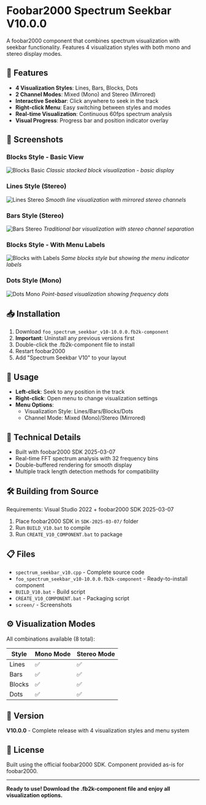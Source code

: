 # Foobar2000 Spectrum Seekbar V10.0.0

A foobar2000 component that combines spectrum visualization with seekbar functionality. Features 4 visualization styles with both mono and stereo display modes.

## 🎨 Features

- **4 Visualization Styles**: Lines, Bars, Blocks, Dots
- **2 Channel Modes**: Mixed (Mono) and Stereo (Mirrored)
- **Interactive Seekbar**: Click anywhere to seek in the track
- **Right-click Menu**: Easy switching between styles and modes
- **Real-time Visualization**: Continuous 60fps spectrum analysis
- **Visual Progress**: Progress bar and position indicator overlay

## 📸 Screenshots

### Blocks Style - Basic View
![Blocks Basic](screen/Snímek%20obrazovky%202025-08-15%20170314.png)
*Classic stacked block visualization - basic display*

### Lines Style (Stereo)
![Lines Stereo](screen/Snímek%20obrazovky%202025-08-15%20171406.png)
*Smooth line visualization with mirrored stereo channels*

### Bars Style (Stereo)
![Bars Stereo](screen/Snímek%20obrazovky%202025-08-15%20171427.png)
*Traditional bar visualization with stereo channel separation*

### Blocks Style - With Menu Labels
![Blocks with Labels](screen/Snímek%20obrazovky%202025-08-15%20171438.png)
*Same blocks style but showing the menu indicator labels*

### Dots Style (Mono)
![Dots Mono](screen/Snímek%20obrazovky%202025-08-15%20171447.png)
*Point-based visualization showing frequency dots*

## 📥 Installation

1. Download `foo_spectrum_seekbar_v10-10.0.0.fb2k-component`
2. **Important**: Uninstall any previous versions first
3. Double-click the .fb2k-component file to install
4. Restart foobar2000
5. Add "Spectrum Seekbar V10" to your layout

## 🎯 Usage

- **Left-click**: Seek to any position in the track
- **Right-click**: Open menu to change visualization settings
- **Menu Options**:
  - Visualization Style: Lines/Bars/Blocks/Dots
  - Channel Mode: Mixed (Mono)/Stereo (Mirrored)

## 🔧 Technical Details

- Built with foobar2000 SDK 2025-03-07
- Real-time FFT spectrum analysis with 32 frequency bins
- Double-buffered rendering for smooth display
- Multiple track length detection methods for compatibility

## 🛠️ Building from Source

Requirements: Visual Studio 2022 + foobar2000 SDK 2025-03-07

1. Place foobar2000 SDK in `SDK-2025-03-07/` folder
2. Run `BUILD_V10.bat` to compile
3. Run `CREATE_V10_COMPONENT.bat` to package

## 📋 Files

- `spectrum_seekbar_v10.cpp` - Complete source code
- `foo_spectrum_seekbar_v10-10.0.0.fb2k-component` - Ready-to-install component
- `BUILD_V10.bat` - Build script
- `CREATE_V10_COMPONENT.bat` - Packaging script
- `screen/` - Screenshots

## ⚙️ Visualization Modes

All combinations available (8 total):

| Style | Mono Mode | Stereo Mode |
|-------|-----------|-------------|
| Lines | ✅ | ✅ |
| Bars | ✅ | ✅ |  
| Blocks | ✅ | ✅ |
| Dots | ✅ | ✅ |

## 🔄 Version

**V10.0.0** - Complete release with 4 visualization styles and menu system

## 📄 License

Built using the official foobar2000 SDK. Component provided as-is for foobar2000.

---

**Ready to use! Download the .fb2k-component file and enjoy all visualization options.**